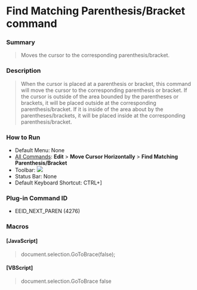 # Find Matching Parenthesis/Bracket command

### Summary

> Moves the cursor to the corresponding parenthesis/bracket.

### Description

> When the cursor is placed at a parenthesis or bracket, this command will
> move the cursor to the corresponding parenthesis or bracket. If the cursor is outside of the area bounded by the parentheses or brackets, it will be placed outside at the corresponding
> parenthesis/bracket. If it is inside of the area about by the parentheses/brackets, it will be placed inside at the corresponding parenthesis/bracket.

### How to Run

- Default Menu: None
- [All Commands](../tools/all_commands): **Edit** \> **Move Cursor Horizontally**
\> **Find Matching**
**Parenthesis/Bracket**
- Toolbar: ![](../../images/nextparen.gif)
- Status Bar: None
- Default Keyboard Shortcut: CTRL+\]

### Plug-in Command ID

- EEID\_NEXT\_PAREN (4276)

### Macros

#### \[JavaScript\]

> document.selection.GoToBrace(false);

#### \[VBScript\]

> document.selection.GoToBrace false
